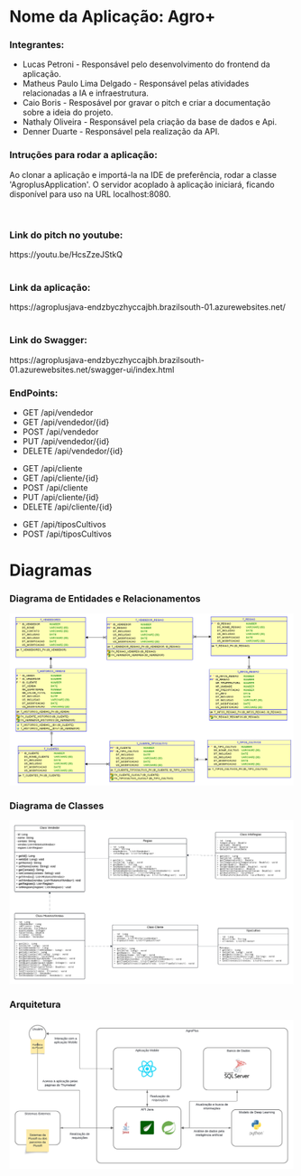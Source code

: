 
<h1>Nome da Aplicação: Agro+</h1>

<h3>Integrantes: </h3>
<ul>
    <li>Lucas Petroni - Responsável pelo desenvolvimento do frontend da aplicação.</li>
    <li>Matheus Paulo Lima Delgado - Responsável pelas atividades relacionadas a IA e infraestrutura.</li>
    <li>Caio Boris - Resposável por gravar o pitch e criar a documentação sobre a ideia do projeto.</li>
    <li>Nathaly Oliveira - Responsável pela criação da base de dados e Api.</li>
    <li>Denner Duarte - Responsável pela realização da API.</li>
</ul>

<h3>Intruções para rodar a aplicação: </h3>
<p>Ao clonar a aplicação e importá-la na IDE de preferência, rodar a classe 'AgroplusApplication'. O servidor acoplado à aplicação iniciará, ficando disponível para uso na URL localhost:8080.</p>


<br/>
<h3>Link do pitch no youtube: </h3>
 https://youtu.be/HcsZzeJStkQ
<br/>

<br/>
<h3>Link da aplicação: </h3>
 https://agroplusjava-endzbyczhyccajbh.brazilsouth-01.azurewebsites.net/
<br/>

<br/>
<h3>Link do Swagger: </h3>
 https://agroplusjava-endzbyczhyccajbh.brazilsouth-01.azurewebsites.net/swagger-ui/index.html
<br/>

<h3>EndPoints: </h3>

<ul>
    <li>GET /api/vendedor</li>
    <li>GET /api/vendedor/{id}</li>
    <li>POST /api/vendedor</li>
    <li>PUT /api/vendedor/{id}</li>
    <li>DELETE /api/vendedor/{id}</li>
</ul>

<ul>
    <li>GET /api/cliente</li>
    <li>GET /api/cliente/{id}</li>
    <li>POST /api/cliente</li>
    <li>PUT /api/cliente/{id}</li>
    <li>DELETE /api/cliente/{id}</li>
</ul>

<ul>
    <li>GET /api/tiposCultivos</li>
    <li>POST /api/tiposCultivos</li>
</ul>

<h1>Diagramas</h1>

<h3>Diagrama de Entidades e Relacionamentos</h3>
<img src='./Documentacao/DiagramaEntidadeRelacionamento.png'/>
<br/>
<h3>Diagrama de Classes</h3>
<img src='./Documentacao/DiagramaClasses.png'/>
<br/>
<h3>Arquitetura</h3>
<img src='./Documentacao/ArquiteturaAgroPlus.png'/>

